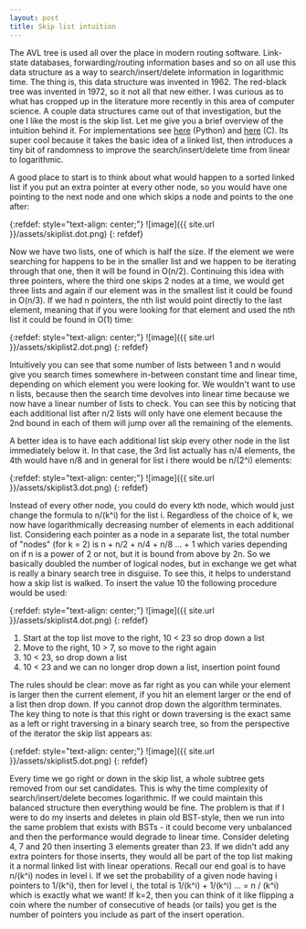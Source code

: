 ```yaml
---
layout: post
title: Skip list intuition
---
```


The AVL tree is used all over the place in modern routing software. Link-state databases, forwarding/routing information bases and so on all use this data structure as a way to search/insert/delete information in logarithmic time. The thing is, this data structure was invented in 1962. The red-black tree was invented in 1972, so it not all that new either. I was curious as to what has cropped up in the literature more recently in this area of computer science. A couple data structures came out of that investigation, but the one I like the most is the skip list. Let me give you a brief overview of the intuition behind it. For implementations see [here](https://github.com/toastdriven/pyskip) (Python) and [here](https://github.com/begeekmyfriend/skiplist) (C). Its super cool because it takes the basic idea of a linked list, then introduces a tiny bit of randomness to improve the search/insert/delete time from linear to logarithmic.

A good place to start is to think about what would happen to a sorted linked list if you put an extra pointer at every other node, so you would have one pointing to the next node and one which skips a node and points to the one after:

{:refdef: style="text-align: center;"}
![image]({{ site.url }}/assets/skiplist.dot.png) 
{: refdef}

Now we have two lists, one of which is half the size. If the element we were searching for happens to be in the smaller list and we happen to be iterating through that one, then it will be found in O(n/2). Continuing this idea with three pointers, where the third one skips 2 nodes at a time, we would get three lists and again if our element was in the smallest list it could be found in O(n/3). If we had n pointers, the nth list would point directly to the last element, meaning that if you were looking for that element and used the nth list it could be found in O(1) time:

{:refdef: style="text-align: center;"}
![image]({{ site.url }}/assets/skiplist2.dot.png) 
{: refdef}

Intuitively you can see that some number of lists between 1 and n would give you search times somewhere in-between constant time and linear time, depending on which element you were looking for. We wouldn't want to use n lists, because then the search time devolves into linear time because we now have a linear number of lists to check. You can see this by noticing that each additional list after n/2 lists will only have one element because the 2nd bound in each of them will jump over all the remaining of the elements.   

A better idea is to have each additional list skip every other node in the list immediately below it. In that case, the 3rd list actually has n/4 elements, the 4th would have n/8 and in general for list i there would be n/(2^i) elements:

{:refdef: style="text-align: center;"}
![image]({{ site.url }}/assets/skiplist3.dot.png) 
{: refdef}

Instead of every other node, you could do every kth node, which would just change the formula to n/(k^i) for the list i. Regardless of the choice of k, we now have logarithmically decreasing number of elements in each additional list. Considering each pointer as a node in a separate list, the total number of "nodes" (for k = 2) is n + n/2 + n/4 + n/8 ... + 1 which varies depending on if n is a power of 2 or not, but it is bound from above by 2n. So we basically doubled the number of logical nodes, but in exchange we get what is really a binary search tree in disguise. To see this, it helps to understand how a skip list is walked. To insert the value 10 the following procedure would be used:

{:refdef: style="text-align: center;"}
![image]({{ site.url }}/assets/skiplist4.dot.png) 
{: refdef}

1. Start at the top list move to the right, 10 < 23 so drop down a list
2. Move to the right, 10 > 7, so move to the right again
3. 10 < 23, so drop down a list
4. 10 < 23 and we can no longer drop down a list, insertion point found

The rules should be clear: move as far right as you can while your element is larger then the current element, if you hit an element larger or the end of a list then drop down. If you cannot drop down the algorithm terminates. The key thing to note is that this right or down traversing is the exact same as a left or right traversing in a binary search tree, so from the perspective of the iterator the skip list appears as:

{:refdef: style="text-align: center;"}
![image]({{ site.url }}/assets/skiplist5.dot.png) 
{: refdef}

Every time we go right or down in the skip list, a whole subtree gets removed from our set candidates. This is why the time complexity of search/insert/delete becomes logarithmic. If we could maintain this balanced structure then everything would be fine. The problem is that if I were to do my inserts and deletes in plain old BST-style, then we run into the same problem that exists with BSTs - it could become very unbalanced and then the performance would degrade to linear time. Consider deleting 4, 7 and 20 then inserting 3 elements greater than 23. If we didn't add any extra pointers for those inserts, they would all be part of the top list making it a normal linked list with linear operations. Recall our end goal is to have n/(k^i) nodes in level i. If we set the probability of a given node having i pointers to 1/(k^i), then for level i, the total is 1/(k^i) + 1/(k^i) ... = n / (k^i) which is exactly what we want! If k=2, then you can think of it like flipping a coin where the number of consecutive of heads (or tails) you get is the number of pointers you include as part of the insert operation. 






